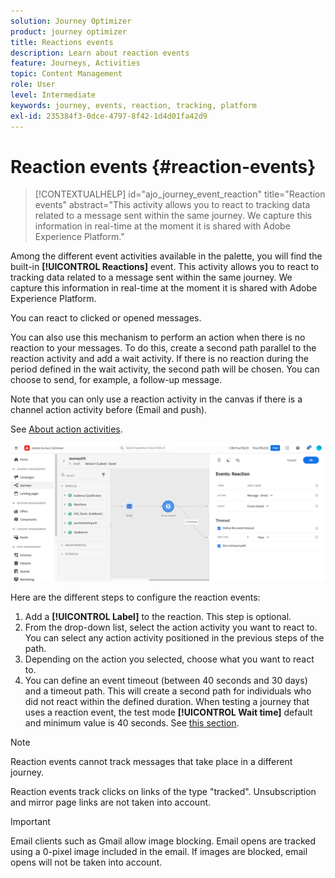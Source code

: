 ```yaml
---
solution: Journey Optimizer
product: journey optimizer
title: Reactions events
description: Learn about reaction events
feature: Journeys, Activities
topic: Content Management
role: User
level: Intermediate
keywords: journey, events, reaction, tracking, platform
exl-id: 235384f3-0dce-4797-8f42-1d4d01fa42d9
---
```

# Reaction events {#reaction-events}

>[!CONTEXTUALHELP]
>id="ajo_journey_event_reaction"
>title="Reaction events"
>abstract="This activity allows you to react to tracking data related to a message sent within the same journey. We capture this information in real-time at the moment it is shared with Adobe Experience Platform."

Among the different event activities available in the palette, you will find the built-in **[!UICONTROL Reactions]** event. This activity allows you to react to tracking data related to a message sent within the same journey. We capture this information in real-time at the moment it is shared with Adobe Experience Platform. 

You can react to clicked or opened messages. 

You can also use this mechanism to perform an action when there is no reaction to your messages. To do this, create a second path parallel to the reaction activity and add a wait activity. If there is no reaction during the period defined in the wait activity, the second path will be chosen. You can choose to send, for example, a follow-up message. 

Note that you can only use a reaction activity in the canvas if there is a channel action activity before (Email and push).

See [About action activities](../building-journeys/about-journey-activities.md#action-activities).

 ![](assets/journey45.png)

Here are the different steps to configure the reaction events:

1. Add a **[!UICONTROL Label]** to the reaction. This step is optional.
1. From the drop-down list, select the action activity you want to react to. You can select any action activity positioned in the previous steps of the path.
1. Depending on the action you selected, choose what you want to react to. 
1. You can define an event timeout (between 40 seconds and 30 days) and a timeout path. This will create a second path for individuals who did not react within the defined duration. When testing a journey that uses a reaction event, the test mode **[!UICONTROL Wait time]** default and minimum value is 40 seconds. See [this section](../building-journeys/testing-the-journey.md).

>[!NOTE]
>
>
>Reaction events cannot track messages that take place in a different journey.
>
>Reaction events track clicks on links of the type "tracked". Unsubscription and mirror page links are not taken into account.

>[!IMPORTANT]
>
>Email clients such as Gmail allow image blocking. Email opens are tracked using a 0-pixel image included in the email. If images are blocked, email opens will not be taken into account.
